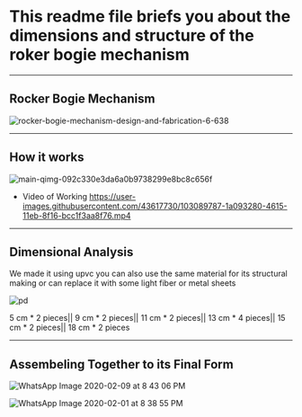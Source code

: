 # This readme file briefs you about the dimensions and structure of the roker bogie mechanism

---

<h2> Rocker Bogie Mechanism </h2>

![rocker-bogie-mechanism-design-and-fabrication-6-638](https://user-images.githubusercontent.com/43617730/103089238-6bb0bd80-4613-11eb-83e3-c50c4209f95c.jpg)

---

<h2> How it works </h2>

![main-qimg-092c330e3da6a0b9738299e8bc8c656f](https://user-images.githubusercontent.com/43617730/103089271-871bc880-4613-11eb-9bc6-279a37b44725.jpeg)

* Video of Working
https://user-images.githubusercontent.com/43617730/103089787-1a093280-4615-11eb-8f16-bcc1f3aa8f76.mp4

---

<h2> Dimensional Analysis </h2>

We made it using upvc you can also use the same material for its structural making or can replace it with some light fiber or metal sheets

![pd](https://user-images.githubusercontent.com/43617730/103089478-0ad5b500-4614-11eb-949c-5a492b9908a1.png)

5 cm * 2 pieces||
9 cm * 2 pieces||
11 cm * 2 pieces||
13 cm * 4 pieces||
15 cm * 2 pieces||
18 cm * 2 pieces

---

<h2> Assembeling Together to its Final Form</h2>


![WhatsApp Image 2020-02-09 at 8 43 06 PM](https://user-images.githubusercontent.com/43617730/103089952-a156a600-4615-11eb-9e2a-196b7f668882.jpeg)

![WhatsApp Image 2020-02-01 at 8 38 55 PM](https://user-images.githubusercontent.com/43617730/103089954-a3b90000-4615-11eb-84b8-b68fbc41ce31.jpeg)

